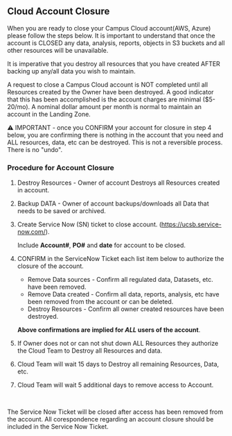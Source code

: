 ## Cloud Account Closure

When you are ready to close your Campus Cloud account(AWS, Azure) please follow the steps below.  It is important to understand that once the account is CLOSED any data, analysis, reports, objects in S3 buckets and all other resources will be unavailable. 

It is imperative that you destroy all resources that you have created AFTER backing up any/all data you wish to maintain.

A request to close a Campus Cloud account is NOT completed until all Resources created by the Owner have been destroyed. A good indicator that this has been accomplished is the account charges are minimal ($5-20/mo).  A nominal dollar amount per month is normal to maintain an account in the Landing Zone.

⚠️ IMPORTANT - once you CONFIRM your account for closure in step 4 below, you are confirming there is nothing in the account that you need and ALL resources, data, etc can be destroyed.  This is not a reversible process. There is no "undo".

### Procedure for Account Closure

1. Destroy Resources - Owner of account Destroys all Resources created in account.
2. Backup DATA - Owner of account backups/downloads all Data that needs to be saved or archived.
3. Create Service Now (SN) ticket to close account. (https://ucsb.service-now.com/).

   Include **Account#**, **PO#** and **date** for account to be closed.
 
4. CONFIRM in the ServiceNow Ticket each list item below to authorize the closure of the account.
   * Remove Data sources - Confirm all regulated data, Datasets, etc. have been removed.
   * Remove Data created - Confirm all data, reports, analysis, etc have been removed from the account or can be deleted.
   * Destroy Resources - Confirm all owner created resources have been destroyed.

   **Above confirmations are implied for *ALL* users of the account**.

5. If Owner does not or can not shut down ALL Resources they authorize the Cloud Team to Destroy all Resources and data.
6. Cloud Team will wait 15 days to Destroy all remaining Resources, Data, etc.
7. Cloud Team will wait 5 additional days to remove access to Account.

<br>

The Service Now Ticket will be closed after access has been removed from the account.  All corespondence regarding an account closure should be included in the Service Now Ticket.
